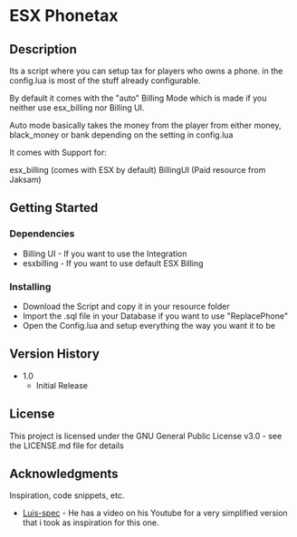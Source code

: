 # ESX Phonetax

## Description

Its a script where you can setup tax for players who owns a phone.
in the config.lua is most of the stuff already configurable. 

By default it comes with the "auto" Billing Mode which is made
if you neither use esx_billing nor Billing UI. 

Auto mode basically takes the money from the player from either money, black_money or bank 
depending on the setting in config.lua

It comes with Support for:

esx_billing (comes with ESX by default) 
BillingUI (Paid resource from Jaksam) 

## Getting Started

### Dependencies

* Billing UI - If you want to use the Integration
* esxbilling - If you want to use default ESX Billing

### Installing

* Download the Script and copy it in your resource folder
* Import the .sql file in your Database if you want to use "ReplacePhone"
* Open the Config.lua and setup everything the way you want it to be

## Version History

* 1.0
    * Initial Release

## License

This project is licensed under the GNU General Public License v3.0 - see the LICENSE.md file for details

## Acknowledgments

Inspiration, code snippets, etc.
* [Luis-spec](https://github.com/Luis-spec) - He has a video on his Youtube for a very simplified version that i took as inspiration for this one.
